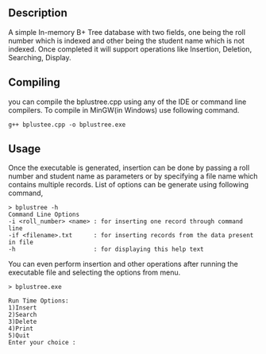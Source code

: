 ## Description

A simple In-memory B+ Tree database with two fields, one being the roll number which is indexed and other being the student name which is not indexed. Once completed it will support operations like Insertion, Deletion, Searching, Display.

## Compiling

you can compile the bplustree.cpp using any of the IDE or command line compilers. To compile in MinGW(in Windows) use following command.

```
g++ bplustee.cpp -o bplustree.exe
```
## Usage

Once the executable is generated, insertion can be done by passing a roll number and student name as parameters or by specifying a file name which contains multiple records. List of options can be generate using following command,
```
> bplustree -h
Command Line Options
-i <roll_number> <name> : for inserting one record through command line
-if <filename>.txt      : for inserting records from the data present in file
-h                      : for displaying this help text
```

You can even perform insertion and other operations after running the executable file and selecting the options from menu.
```
> bplustree.exe

Run Time Options:
1)Insert
2)Search
3)Delete
4)Print
5)Quit
Enter your choice :
```
